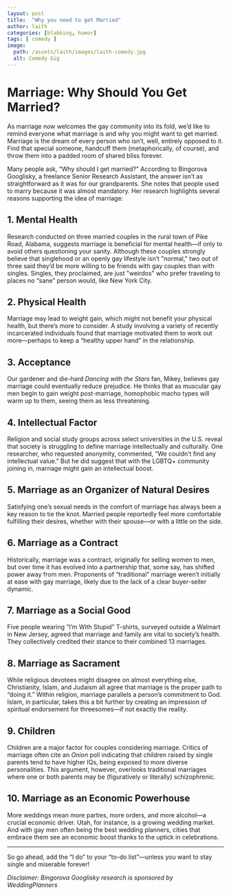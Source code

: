 ```yaml
---
layout: post
title:  "Why you need to get Married"
author: laith
categories: [blabbing, humor]
tags: [ comedy ]
image:
  path: /assets/laith/images/laith-comedy.jpg
  alt: Comedy Gig
---
```


# Marriage: Why Should You Get Married?

As marriage now welcomes the gay community into its fold, we’d like to remind everyone what marriage is and why you might want to get married. Marriage is the dream of every person who isn’t, well, entirely opposed to it. Find that special someone, handcuff them (metaphorically, of course), and throw them into a padded room of shared bliss forever.

Many people ask, “Why should I get married?” According to Bingorova Googlisky, a freelance Senior Research Assistant, the answer isn’t as straightforward as it was for our grandparents. She notes that people used to marry because it was almost mandatory. Her research highlights several reasons supporting the idea of marriage:

## 1. Mental Health

Research conducted on three married couples in the rural town of Pike Road, Alabama, suggests marriage is beneficial for mental health—if only to avoid others questioning your sanity. Although these couples strongly believe that singlehood or an openly gay lifestyle isn’t "normal," two out of three said they’d be more willing to be friends with gay couples than with singles. Singles, they proclaimed, are just "weirdos" who prefer traveling to places no “sane” person would, like New York City.

## 2. Physical Health

Marriage may lead to weight gain, which might not benefit your physical health, but there’s more to consider. A study involving a variety of recently incarcerated individuals found that marriage motivated them to work out more—perhaps to keep a “healthy upper hand” in the relationship.

## 3. Acceptance

Our gardener and die-hard *Dancing with the Stars* fan, Mikey, believes gay marriage could eventually reduce prejudice. He thinks that as muscular gay men begin to gain weight post-marriage, homophobic macho types will warm up to them, seeing them as less threatening.

## 4. Intellectual Factor

Religion and social study groups across select universities in the U.S. reveal that society is struggling to define marriage intellectually and culturally. One researcher, who requested anonymity, commented, “We couldn’t find any intellectual value.” But he did suggest that with the LGBTQ+ community joining in, marriage might gain an intellectual boost.

## 5. Marriage as an Organizer of Natural Desires

Satisfying one’s sexual needs in the comfort of marriage has always been a key reason to tie the knot. Married people reportedly feel more comfortable fulfilling their desires, whether with their spouse—or with a little on the side.

## 6. Marriage as a Contract

Historically, marriage was a contract, originally for selling women to men, but over time it has evolved into a partnership that, some say, has shifted power away from men. Proponents of “traditional” marriage weren’t initially at ease with gay marriage, likely due to the lack of a clear buyer-seller dynamic.

## 7. Marriage as a Social Good

Five people wearing “I’m With Stupid” T-shirts, surveyed outside a Walmart in New Jersey, agreed that marriage and family are vital to society’s health. They collectively credited their stance to their combined 13 marriages.

## 8. Marriage as Sacrament

While religious devotees might disagree on almost everything else, Christianity, Islam, and Judaism all agree that marriage is the proper path to “doing it.” Within religion, marriage parallels a person’s commitment to God. Islam, in particular, takes this a bit further by creating an impression of spiritual endorsement for threesomes—if not exactly the reality.

## 9. Children

Children are a major factor for couples considering marriage. Critics of marriage often cite an *Onion* poll indicating that children raised by single parents tend to have higher IQs, being exposed to more diverse personalities. This argument, however, overlooks traditional marriages where one or both parents may be (figuratively or literally) schizophrenic.

## 10. Marriage as an Economic Powerhouse

More weddings mean more parties, more orders, and more alcohol—a crucial economic driver. Utah, for instance, is a growing wedding market. And with gay men often being the best wedding planners, cities that embrace them see an economic boost thanks to the uptick in celebrations.

---

So go ahead, add the “I do” to your “to-do list”—unless you want to stay single and miserable forever!


_Disclaimer: Bingorova  Googlisky  research  is  sponsored  by  WeddingPlanners_
